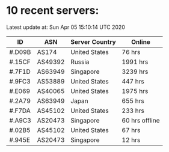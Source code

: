 # 10 recent servers:

Latest update at: Sun Apr 05 15:10:14 UTC 2020

| ID | ASN | Server Country | Online |
| -- | --- | -------------- | ------ |
| #.D09B | AS174 | United States | 76 hrs |
| #.15CF | AS49392 | Russia | 1991 hrs |
| #.7F1D | AS63949 | Singapore | 3239 hrs |
| #.9FC3 | AS53889 | United States | 447 hrs |
| #.E069 | AS40065 | United States | 1975 hrs |
| #.2A79 | AS63949 | Japan | 655 hrs |
| #.F7DA | AS45102 | United States | 233 hrs |
| #.A9C3 | AS20473 | Singapore | 60 hrs offline |
| #.02B5 | AS45102 | United States | 67 hrs |
| #.945E | AS20473 | Singapore | 12 hrs |

